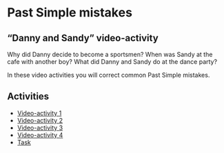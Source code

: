 # Past Simple mistakes

## “Danny and Sandy” video-activity

Why did Danny decide to become a sportsmen? When was Sandy at the cafe with another boy? What did Danny and Sandy do at the dance party?

In these video activities you will correct common Past Simple mistakes.

## Activities

* [Video-activity 1](affirmative.md#home)
* [Video-activity 2](affirmative.md#menu71)
* [Video-activity 3](affirmative.md#menu13)
* [Video-activity 4](affirmative.md#menu14)
* [Task](affirmative.md#menu15)
